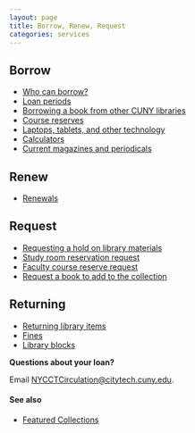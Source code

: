 ```yaml
---
layout: page
title: Borrow, Renew, Request
categories: services
---
```

<div class="row">
<div class="col-md-12">
<div class="card">
<div class="card-header"><h2>Borrow</h2></div>
<div class="card-body">
<ul>
<li><a href="{{site.url}}services/circulation/borrow.html">Who can borrow?</a></li>
<li><a href="{{site.url}}services/circulation/period.html">Loan periods</a></li>
<li><a href="https://citytech-cuny.libanswers.com/how/faq/378870">Borrowing a book from other CUNY libraries</a></li>
<li><a href="{{site.url}}services/circulation/reserves.html">Course reserves</a></li>
<li><a href="{{site.url}}services/multimedia/index.html">Laptops, tablets, and other technology</a></li>
<li><a href="{{site.url}}services/circulation/calculators.html">Calculators</a></li>
<li><a href="{{site.url}}services/circulation/periodicals.html">Current magazines and periodicals</a></li>
</ul>
</div>
</div>
</div>
</div>

<div class="row">
<div class="col-md-12">
<div class="card">
<div class="card-header">
<h2>Renew</h2></div>
<div class="card-body">
<ul>
<li><a href="{{site.url}}services/circulation/renewals.html">Renewals</a></li>
</ul>
</div>
</div>
</div>
</div>

<div class="row">
<div class="col-md-12">
<div class="card">
<div class="card-header">
<h2>Request</h2></div>
<div class="card-body">
<ul>
<li><a href="{{site.url}}services/circulation/holds.html">Requesting a hold on library materials</a></li>
<li><a href="{{site.url}}services/circulation/studyRoomRequest.html">Study room reservation request</a></li>
<li><a href="{{site.url}}services/faculty/teaching/course/reserveForm.html">Faculty course reserve request</a></li>
<li><a href="{{site.url}}services/student/request.html">Request a book to add to the collection</a></li>
</ul>
</div>
</div>
</div>
</div>

<div class="row">
<div class="col-md-12">
<div class="card">
<div class="card-header">
<h2>Returning</h2></div>
<div class="card-body">
<ul>
<li><a href="{{site.url}}services/circulation/returning.html">Returning library items</a></li>
<li><a href="{{site.url}}services/circulation/fines.html">Fines</a></li>
<li><a href="{{site.url}}services/circulation/blocks.html">Library blocks</a></li>
</ul>
</div>
</div>
</div>
</div>

<p style="font-weight:bold;">Questions about your loan?</p> 
<p>Email <a href="mailto:NYCCTCirculation@citytech.cuny.edu">NYCCTCirculation@citytech.cuny.edu</a>.</p>
<h4>See also</h4>
<ul><li><a href="https://cuny-ny.primo.exlibrisgroup.com/discovery/collectionDiscovery?vid=01CUNY_NY:CUNY_NY">Featured Collections</a></li><//ul>
</div>
